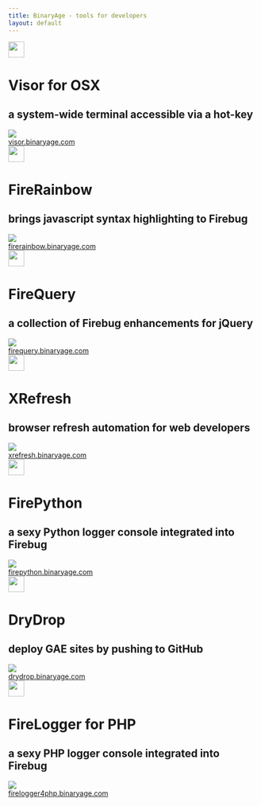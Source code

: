 ```yaml
---
title: BinaryAge - tools for developers
layout: default
---
```


<div class="relative">
	<div id="products">
		<div class="product">
			<div class="product-logo">
				<div class="logo">
				  	<img src="/shared/img/visor-icon.png" width="32" height="32"/>
					<h1>Visor for OSX</h1>
					<h2>a system-wide terminal accessible via a hot-key</h2>
				</div>
			</div>
			<div class="product-image">
				<div class="main-screenshot">
					<img src="/shared/img/visor-mainshot.png">
				</div>
			</div>
			<a class="product-link" href="http://visor.binaryage.com">visor.binaryage.com</a>
		</div>
		<div class="product">
			<div class="product-logo">
				<div class="logo">
				  	<img src="/shared/img/firerainbow-icon.png" width="32" height="32"/>
					<h1>FireRainbow</h1>
					<h2>brings javascript syntax highlighting to Firebug</h2>
				</div>
			</div>
			<div class="product-image">
				<div class="main-screenshot">
					<img src="/shared/img/firerainbow-mainshot.png">
				</div>
			</div>
			<a class="product-link" href="http://firerainbow.binaryage.com">firerainbow.binaryage.com</a>
		</div>
		<div class="product">
			<div class="product-logo">
				<div class="logo">
				  	<img src="/shared/img/firequery-icon.png" width="32" height="32"/>
					<h1>FireQuery</h1>
					<h2>a collection of Firebug enhancements for jQuery</h2>
				</div>
			</div>
			<div class="product-image">
				<div class="main-screenshot">
					<img src="/shared/img/firequery-mainshot.png">
				</div>
			</div>
			<a class="product-link" href="http://firequery.binaryage.com">firequery.binaryage.com</a>
		</div>
		<div class="product">
			<div class="product-logo">
				<div class="logo">
				  	<img src="/shared/img/xrefresh-icon.png" width="32" height="32"/>
					<h1>XRefresh</h1>
					<h2>browser refresh automation for web developers</h2>
				</div>
			</div>
			<div class="product-image">
				<div class="main-screenshot">
					<img src="/shared/img/xrefresh-mainshot.png">
				</div>
			</div>
			<a class="product-link" href="http://xrefresh.binaryage.com">xrefresh.binaryage.com</a>
		</div>
		<div class="product">
			<div class="product-logo">
				<div class="logo">
				  	<img src="/shared/img/firepython-icon.png" width="32" height="32"/>
					<h1>FirePython</h1>
					<h2>a sexy Python logger console integrated into Firebug</h2>
				</div>
			</div>
			<div class="product-image">
				<div class="main-screenshot">
					<img src="/shared/img/firepython-mainshot.png">
				</div>
			</div>
			<a class="product-link" href="http://firepython.binaryage.com">firepython.binaryage.com</a>
		</div>
		<div class="product">
			<div class="product-logo">
				<div class="logo">
				  	<img src="/shared/img/drydrop-icon.png" width="32" height="32"/>
					<h1>DryDrop</h1>
					<h2>deploy GAE sites by pushing to GitHub</h2>
				</div>
			</div>
			<div class="product-image">
				<div class="main-screenshot">
					<img src="/shared/img/drydrop-mainshot.png">
				</div>
			</div>
			<a class="product-link" href="http://drydrop.binaryage.com">drydrop.binaryage.com</a>
		</div>
		<div class="product">
			<div class="product-logo">
				<div class="logo">
				  	<img src="/shared/img/firelogger4php-icon.png" width="32" height="32"/>
					<h1>FireLogger for PHP</h1>
					<h2>a sexy PHP logger console integrated into Firebug</h2>
				</div>
			</div>
			<div class="product-image">
				<div class="main-screenshot">
					<img src="/shared/img/firelogger4php-mainshot.png">
				</div>
			</div>
			<a class="product-link" href="http://firelogger4php.binaryage.com">firelogger4php.binaryage.com</a>
		</div>
	</div>
</div>

<div class="clear"></div>

<script>
$(function() {		
	$(".product").bind("click", function() {
		document.location = $(this).find('.product-link').attr('href');
	});	
});
</script>